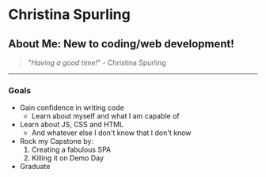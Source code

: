# **Christina Spurling**
 ## About Me:  New to coding/web development!

>"*Having a good time!*" - Christina Spurling
---

### Goals
* Gain confidence in writing code
  * Learn about myself and what I am capable of
* Learn about JS, CSS and HTML
  * And whatever else I don't know that I don't know
* Rock my Capstone by:
  1. Creating a fabulous SPA
  1. Killing it on Demo Day
* Graduate
